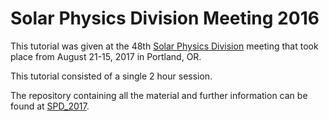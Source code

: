 # Solar Physics Division Meeting 2016

This tutorial was given at the 48th [Solar Physics Division](https://spd.aas.org/meetings)
meeting that took place from August 21-15, 2017 in Portland, OR.

This tutorial consisted of a single 2 hour session.

The repository containing all the material and further information can be found at
[SPD_2017](https://github.com/sunpy/SPD_2017).

